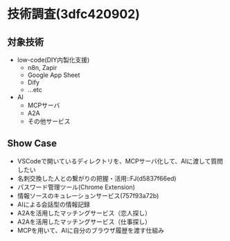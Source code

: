 # 技術調査(3dfc420902)

## 対象技術
- low-code(DIY内製化支援)
  - n8n, Zapir
  - Google App Sheet
  - Dify
  - ...etc
- AI
  - MCPサーバ
  - A2A
  - その他サービス

## Show Case
- VSCodeで開いているディレクトリを、MCPサーバ化して、AIに渡して質問したい
- 名刺交換した人との繋がりの把握・活用::FJ(d5837f66ed)
- パスワード管理ツール(Chrome Extension)
- 情報ソースのキュレーションサービス(757f93a72b)
- AIによる会話型の情報記録
- A2Aを活用したマッチングサービス（恋人探し）
- A2Aを活用したマッチングサービス（仕事探し）
- MCPを用いて、AIに自分のブラウザ履歴を渡す仕組み


